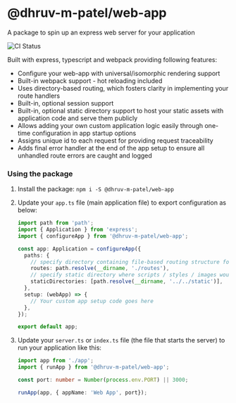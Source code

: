 # @dhruv-m-patel/web-app

A package to spin up an express web server for your application

![CI Status](https://github.com/dhruv-m-patel/node-react-monorepo/workflows/build/badge.svg)

Built with express, typescript and webpack providing following features:

- Configure your web-app with universal/isomorphic rendering support
- Built-in webpack support - hot reloading included
- Uses directory-based routing, which fosters clarity in implementing your route handlers
- Built-in, optional session support
- Built-in, optional static directory support to host your static assets with application code and serve them publicly
- Allows adding your own custom application logic easily through one-time configuration in app startup options
- Assigns unique id to each request for providing request traceability
- Adds final error handler at the end of the app setup to ensure all unhandled route errors are caught and logged

### Using the package

1. Install the package: `npm i -S @dhruv-m-patel/web-app`

2. Update your `app.ts` file (main application file) to export configuration as below:

    ```typescript
    import path from 'path';
    import { Application } from 'express';
    import { configureApp } from '@dhruv-m-patel/web-app';

    const app: Application = configureApp({
      paths: {
        // specify directory containing file-based routing structure for your app
        routes: path.resolve(__dirname, './routes'),
        // specify static directory where scripts / styles / images would be found
        staticDirectories: [path.resolve(__dirname, '../../static')],
      },
      setup: (webApp) => {
        // Your custom app setup code goes here
      },
    });

    export default app;
    ```

3. Update your `server.ts` or `index.ts` file (the file that starts the server) to run your application like this:

    ```typescript
    import app from './app';
    import { runApp } from '@dhruv-m-patel/web-app';

    const port: number = Number(process.env.PORT) || 3000;

    runApp(app, { appName: 'Web App', port});
    ```
